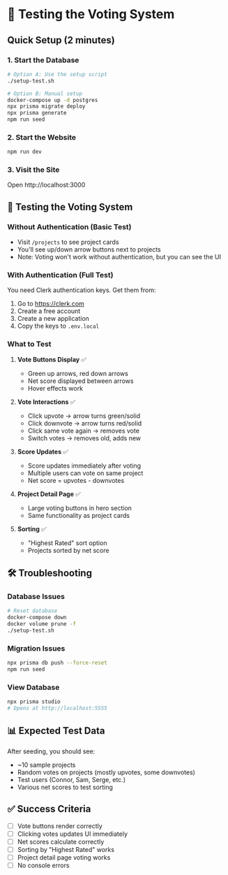 # 🧪 Testing the Voting System

## Quick Setup (2 minutes)

### 1. **Start the Database**
```bash
# Option A: Use the setup script
./setup-test.sh

# Option B: Manual setup
docker-compose up -d postgres
npx prisma migrate deploy
npx prisma generate
npm run seed
```

### 2. **Start the Website**
```bash
npm run dev
```

### 3. **Visit the Site**
Open http://localhost:3000

## 🎯 Testing the Voting System

### **Without Authentication (Basic Test)**
- Visit `/projects` to see project cards
- You'll see up/down arrow buttons next to projects
- Note: Voting won't work without authentication, but you can see the UI

### **With Authentication (Full Test)**
You need Clerk authentication keys. Get them from:
1. Go to https://clerk.com
2. Create a free account
3. Create a new application
4. Copy the keys to `.env.local`

### **What to Test**

1. **Vote Buttons Display** ✅
   - Green up arrows, red down arrows
   - Net score displayed between arrows
   - Hover effects work

2. **Vote Interactions** ✅
   - Click upvote → arrow turns green/solid
   - Click downvote → arrow turns red/solid  
   - Click same vote again → removes vote
   - Switch votes → removes old, adds new

3. **Score Updates** ✅
   - Score updates immediately after voting
   - Multiple users can vote on same project
   - Net score = upvotes - downvotes

4. **Project Detail Page** ✅
   - Large voting buttons in hero section
   - Same functionality as project cards

5. **Sorting** ✅
   - "Highest Rated" sort option
   - Projects sorted by net score

## 🛠 Troubleshooting

### Database Issues
```bash
# Reset database
docker-compose down
docker volume prune -f
./setup-test.sh
```

### Migration Issues
```bash
npx prisma db push --force-reset
npm run seed
```

### View Database
```bash
npx prisma studio
# Opens at http://localhost:5555
```

## 📊 Expected Test Data

After seeding, you should see:
- ~10 sample projects
- Random votes on projects (mostly upvotes, some downvotes)
- Test users (Connor, Sam, Serge, etc.)
- Various net scores to test sorting

## ✅ Success Criteria

- [ ] Vote buttons render correctly
- [ ] Clicking votes updates UI immediately  
- [ ] Net scores calculate correctly
- [ ] Sorting by "Highest Rated" works
- [ ] Project detail page voting works
- [ ] No console errors